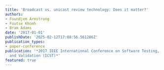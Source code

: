 ```yaml
---
title: 'Broadcast vs. unicast review technology: Does it matter?'
authors:
- Foundjem Armstrong
- Foutse Khomh
- Bram Adams
date: '2017-01-01'
publishDate: '2025-02-12T17:08:56.561286Z'
publication_types:
- paper-conference
publication: '*2017 IEEE International Conference on Software Testing, Verification
  and Validation (ICST)*'
featured: true
---
```

